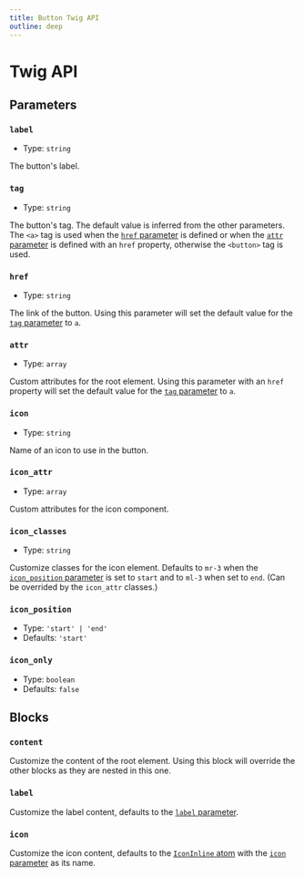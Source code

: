 ```yaml
---
title: Button Twig API
outline: deep
---
```


# Twig API

## Parameters

### `label`

- Type: `string`

The button's label.

### `tag`

- Type: `string`

The button's tag. The default value is inferred from the other parameters. The `<a>` tag is used when the [`href` parameter](#href) is defined or when the [`attr` parameter](#attr) is defined with an `href` property, otherwise the `<button>` tag is used.

### `href`

- Type: `string`

The link of the button. Using this parameter will set the default value for the [`tag` parameter](#tag) to `a`.

### `attr`

- Type: `array`

Custom attributes for the root element. Using this parameter with an `href` property will set the default value for the [`tag` parameter](#tag) to `a`.

### `icon`

- Type: `string`

Name of an icon to use in the button.

### `icon_attr`

- Type: `array`

Custom attributes for the icon component.

### `icon_classes`

- Type: `string`

Customize classes for the icon element. Defaults to `mr-3` when the [`icon_position` parameter](#icon_position) is set to `start` and to `ml-3` when set to `end`. (Can be overrided by the `icon_attr` classes.)

### `icon_position`

- Type: `'start' | 'end'`
- Defaults: `'start'`

### `icon_only`

- Type: `boolean`
- Defaults: `false`

## Blocks

### `content`

Customize the content of the root element. Using this block will override the other blocks as they are nested in this one.

### `label`

Customize the label content, defaults to the [`label` parameter](#label).

### `icon`

Customize the icon content, defaults to the [`IconInline` atom](/components/atoms/IconInline/) with the [`icon` parameter](#icon) as its name.
